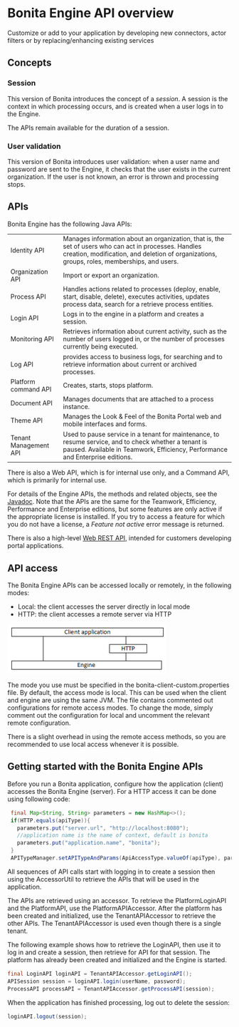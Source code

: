 # Bonita Engine API overview

Customize or add to your application by developing new connectors, actor filters or by replacing/enhancing existing services

## Concepts

### Session

This version of Bonita introduces the concept of a _session_. A session is the context in which processing occurs, and is created when a user logs in to the Engine. 

The APIs remain available for the duration of a session. 

### User validation

This version of Bonita introduces user validation: when a user name and password are sent to the Engine, it checks that the user exists in the current organization. If the user is not known, an error is thrown and processing stops.

## APIs

Bonita Engine has the following Java APIs:

|                       |                                                                                                                                                                                                      |
| :-------------------- | :--------------------------------------------------------------------------------------------------------------------------------------------------------------------------------------------------- |
| Identity API          | Manages information about an organization, that is, the set of users who can act in processes. Handles creation, modification, and deletion of organizations, groups, roles, memberships, and users. |
| Organization API      | Import or export an organization.                                                                                                                                                                    |
| Process API           | Handles actions related to processes (deploy, enable, start, disable, delete), executes activities, updates process data, search for a retrieve process entities.                                    |
| Login API             | Logs in to the engine in a platform and creates a session.                                                                                                                                           |
| Monitoring API        | Retrieves information about current activity, such as the number of users logged in, or the number of processes currently being executed.                                                            |
| Log API               | provides access to business logs, for searching and to retrieve information about current or archived processes.                                                                                     |
| Platform command API  | Creates, starts, stops platform.                                                                                                                                                                     |
| Document API          | Manages documents that are attached to a process instance.                                                                                                                                           |
| Theme API             | Manages the Look & Feel of the Bonita Portal web and mobile interfaces and forms.                                                                                                                    |
| Tenant Management API | Used to pause service in a tenant for maintenance, to resume service, and to check whether a tenant is paused. Available in Teamwork, Efficiency, Performance and Enterprise editions.               |

There is also a Web API, which is for internal use only, and a Command API,
which is primarily for internal use.

For details of the Engine APIs, the methods and related objects, see the 
[Javadoc](http://documentation.bonitasoft.com/javadoc/api/${varVersion}/index.html). 
Note that the APIs are the same for the Teamwork, Efficiency, Performance and Enterprise editions, but some features are only active if the appropriate license is installed. 
If you try to access a feature for which you do not have a license, a _Feature not active_ error message is returned.

There is also a high-level [Web REST API](rest-api-overview.md), intended for customers developing portal applications.

## API access

The Bonita Engine APIs can be accessed locally or remotely, in the following modes:

- Local: the client accesses the server directly in local mode
- HTTP&#x3A; the client accesses a remote server via HTTP

![Diagram of API access options](images/images-6_0/dev_overview_api_access.png)

The mode you use must be specified in the bonita-client-custom.properties file. By default, the access mode is local. This can be used when the client and engine are using the same JVM. The file contains commented out configurations for remote access modes. To change the mode, simply comment out the configuration for local and uncomment the relevant remote configuration.

There is a slight overhead in using the remote access methods, so you are recommended to use local access whenever it is possible.

<a id="getting-started-engine-apis"/>

## Getting started with the Bonita Engine APIs

Before you run a Bonita application, configure how the application (client) accesses the Bonita Engine (server). For a HTTP access it can be done using following code:

```java
 final Map<String, String> parameters = new HashMap<>();
 if(HTTP.equals(apiType)){
   parameters.put("server.url", "http://localhost:8080");
   //application name is the name of context, default is bonita
   parameters.put("application.name", "bonita");
 }
 APITypeManager.setAPITypeAndParams(ApiAccessType.valueOf(apiType), parameters);
```

All sequences of API calls start with logging in to create a session then using the AccessorUtil to retrieve the APIs that will be used in the application.

The APIs are retrieved using an accessor. To retrieve the PlatformLoginAPI and the PlatformAPI, use the PlatformAPIAccessor. 
After the platform has been created and initialized, use the TenantAPIAccessor to retrieve the other APIs. The TenantAPIAccessor is used even though there is a single tenant.

The following example shows how to retrieve the LoginAPI, then use it to log in and create a session, then retrieve for API for that session. 
The platform has already been created and initialized and the Engine is started.

```java
final LoginAPI loginAPI = TenantAPIAccessor.getLoginAPI();
APISession session = loginAPI.login(userName, password);
ProcessAPI processAPI = TenantAPIAccessor.getProcessAPI(session);
```

When the application has finished processing, log out to delete the session:

```java
loginAPI.logout(session);
```
